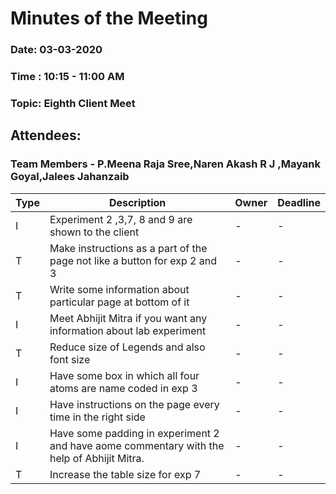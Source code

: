 # Minutes of the Meeting
### Date: 03-03-2020 
### Time : 10:15 - 11:00 AM
### Topic: Eighth Client Meet

## Attendees: 
### Team Members - P.Meena Raja Sree,Naren Akash R J ,Mayank Goyal,Jalees Jahanzaib

Type | Description | Owner | Deadline
-----|-------------|-------|---------
I | Experiment 2 ,3,7, 8 and 9 are shown to the client | - | - |
T | Make instructions as a part of the page not like a button for exp 2 and 3 | - | - |
T | Write some information about particular page at bottom of it | - | - |
I | Meet Abhijit Mitra if you want any information about lab experiment | - | - |
T | Reduce size of Legends and also font size| - | - |
I | Have some box in which all four atoms are name coded in exp 3 | - | - |
I | Have instructions on the page every time in the right side | - | - |
I | Have some padding in experiment 2 and have aome commentary with the help of Abhijit Mitra.| - | - |
T | Increase the table size for exp 7 | - | - |


